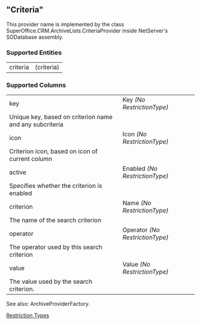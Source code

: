 <properties date="2016-05-11"
/>

"Criteria"
----------

This provider name is implemented by the class SuperOffice.CRM.ArchiveLists.CriteriaProvider inside NetServer's SODatabase assembly.

### Supported Entities

|          |            |
|----------|------------|
| criteria | (criteria) |

### Supported Columns

|           |                                                         |
|-----------|---------------------------------------------------------|
| key       | Key *(No RestrictionType)*                              
             Unique key, based on criterion name and any subcriteria  |
| icon      | Icon *(No RestrictionType)*                             
             Criterion icon, based on icon of current column          |
| active    | Enabled *(No RestrictionType)*                          
             Specifies whether the criterion is enabled               |
| criterion | Name *(No RestrictionType)*                             
             The name of the search criterion                         |
| operator  | Operator *(No RestrictionType)*                         
             The operator used by this search criterion               |
| value     | Value *(No RestrictionType)*                            
             The value used by the search criterion.                  |

See also: ArchiveProviderFactory.

[Restriction Types](-Restriction%20Types.md)
